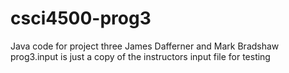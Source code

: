 # csci4500-prog3
Java code for project three
James Dafferner and Mark Bradshaw
prog3.input is just a copy of the instructors input file for testing
